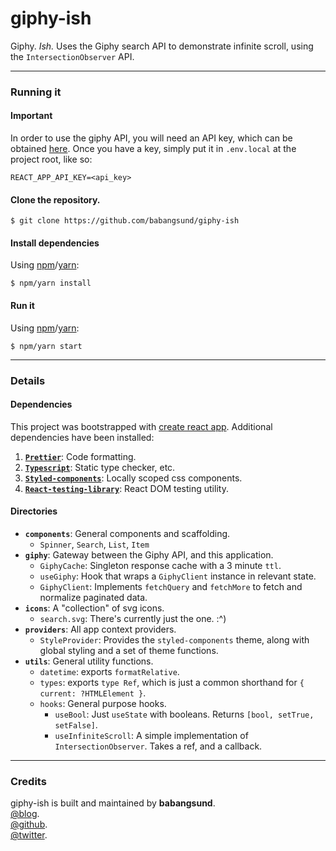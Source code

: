 # giphy-ish

Giphy. *Ish.* Uses the Giphy search API to demonstrate infinite scroll, using the `IntersectionObserver` API.

---
### Running it

#### Important

In order to use the giphy API, you will need an API key, which can be obtained [here](https://developers.giphy.com/docs/api).
Once you have a key, simply put it in `.env.local` at the project root, like so:

	REACT_APP_API_KEY=<api_key>

#### Clone the repository.

    $ git clone https://github.com/babangsund/giphy-ish

#### Install dependencies 

Using [npm](https://www.npmjs.com/)/[yarn](https://yarnpkg.com/):

    $ npm/yarn install

#### Run it

Using [npm](https://www.npmjs.com/)/[yarn](https://yarnpkg.com/):

    $ npm/yarn start

---
### Details

#### Dependencies

This project was bootstrapped with [create react app](https://github.com/facebook/create-react-app).
Additional dependencies have been installed:

1. [**`Prettier`**](https://prettier.io/): Code formatting.
2. [**`Typescript`**](https://github.com/microsoft/typeScript): Static type checker, etc.
3. [**`Styled-components`**](https://github.com/styled-components/styled-components): Locally scoped css components.
3. [**`React-testing-library`**](https://github.com/testing-library/react-testing-library): React DOM testing utility.

#### Directories

- **`components`**: General components and scaffolding.
    - `Spinner`, `Search`, `List`, `Item`
- **`giphy`**:  Gateway between the Giphy API, and this application.
	- `GiphyCache`: Singleton response cache with a 3 minute `ttl`.
	- `useGiphy`: Hook that wraps a `GiphyClient` instance in relevant state.
	- `GiphyClient`: Implements `fetchQuery` and `fetchMore` to fetch and normalize paginated data.
- **`icons`**:  A "collection" of svg icons.
    - `search.svg`:  There's currently just the one. :^)
- **`providers`**: All app context providers.
	- `StyleProvider`: Provides the `styled-components` theme, along with global styling and a set of theme functions.
- **`utils`**: General utility functions.
	- `datetime`: exports `formatRelative`.
	- `types`:  exports `type Ref`, which is just a common shorthand for `{ current: ?HTMLElement }`.
	- `hooks`:  General purpose hooks.
		- `useBool`: Just `useState` with booleans. Returns `[bool, setTrue, setFalse]`.
		- `useInfiniteScroll`: A simple implementation of `IntersectionObserver`. Takes a ref, and a callback.

---
### Credits

giphy-ish is built and maintained by **babangsund**.  
[@blog](https://babangsund.com/).  
[@github](https://github.com/babangsund).  
[@twitter](https://twitter.com/babangsund). 
